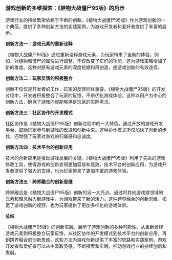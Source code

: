 ### 游戏创新的多维探索：《植物大战僵尸95版》的启示

游戏行业的持续繁荣依赖于不断的创新。《植物大战僵尸95版》作为游戏创新的一个典范，提供了多种创新方法的实践案例，为游戏开发者和爱好者提供了丰富的启示。

**创新方法一：游戏元素的重新诠释**

《植物大战僵尸95版》通过重新诠释游戏元素，为玩家带来了全新的体验。例如，对植物和僵尸的属性进行调整，不仅改变了它们的功能，还为游戏策略增加了新的维度。这种对原有游戏元素的深度挖掘和再创造，是游戏创新的有效途径。

**创新方法二：玩家反馈的积极整合**

创新不仅仅是开发者的工作，玩家的反馈同样重要。《植物大战僵尸95版》的开发过程中，开发者积极整合了玩家的反馈，不断优化游戏体验。这种以用户为中心的创新方法，确保了游戏内容能够满足玩家的实际需求。

**创新方法三：社区协作的开发模式**

社区协作是《植物大战僵尸95版》创新过程中的一大特色。通过开放的游戏开发平台，鼓励玩家参与到游戏的改进和创新中来。这种协作模式不仅加快了创新的步伐，还增强了玩家对游戏的归属感和忠诚度。

**创新方法四：技术平台的创新应用**

技术的创新应用是推动游戏发展的关键。《植物大战僵尸95版》利用了先进的游戏修改工具，使得游戏的创新变得更加容易和高效。技术平台的创新应用，为游戏开发者提供了强大的支持，也为玩家带来了更加丰富的游戏体验。

**创新方法五：跨界融合的创新思维**

跨界融合是《植物大战僵尸95版》创新的另一大亮点。通过将其他游戏或领域的元素和理念融入到游戏中，为游戏带来了新的活力。这种跨界融合的创新思维，拓宽了游戏创新的视野，也为玩家提供了更加多样化的游戏体验。

**总结**

《植物大战僵尸95版》的创新实践，展示了游戏创新的多种可能性。从重新诠释游戏元素到积极整合玩家反馈，从社区协作的开发模式到技术平台的创新应用，再到跨界融合的创新思维，这些方法为游戏创新提供了丰富的思路和实践案例。游戏开发者和爱好者可以从中汲取灵感，不断探索和实践，推动游戏行业的持续创新和发展。